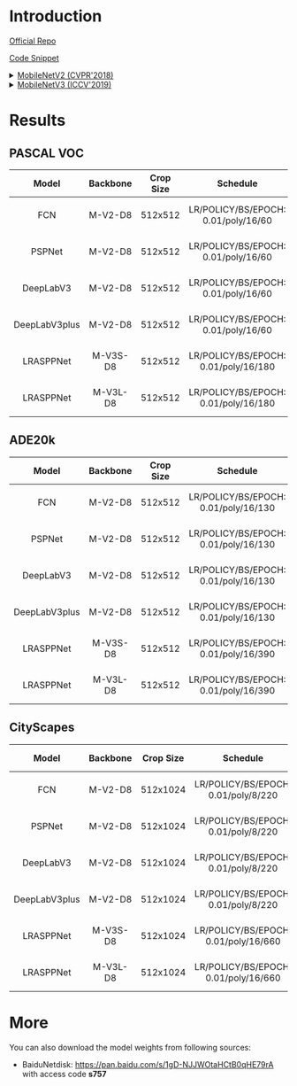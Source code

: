 # Introduction

<a href="https://github.com/tensorflow/models/tree/master/research/deeplab">Official Repo</a>

<a href="https://github.com/SegmentationBLWX/sssegmentation/tree/main/ssseg/modules/backbones">Code Snippet</a>

<details>
<summary align="left"><a href="https://arxiv.org/pdf/1801.04381.pdf">MobileNetV2 (CVPR'2018)</a></summary>

```latex
@inproceedings{sandler2018mobilenetv2,
    title={Mobilenetv2: Inverted residuals and linear bottlenecks},
    author={Sandler, Mark and Howard, Andrew and Zhu, Menglong and Zhmoginov, Andrey and Chen, Liang-Chieh},
    booktitle={Proceedings of the IEEE conference on computer vision and pattern recognition},
    pages={4510--4520},
    year={2018}
}
```

</details>

<details>
<summary align="left"><a href="https://arxiv.org/pdf/1905.02244.pdf">MobileNetV3 (ICCV'2019)</a></summary>

```latex
@inproceedings{Howard_2019_ICCV,
    title={Searching for MobileNetV3},
    author={Howard, Andrew and Sandler, Mark and Chu, Grace and Chen, Liang-Chieh and Chen, Bo and Tan, Mingxing and Wang, Weijun and Zhu, Yukun and Pang, Ruoming and Vasudevan, Vijay and Le, Quoc V. and Adam, Hartwig},
    booktitle={The IEEE International Conference on Computer Vision (ICCV)},
    pages={1314-1324},
    month={October},
    year={2019},
    doi={10.1109/ICCV.2019.00140}}
}
```

</details>


# Results

## PASCAL VOC
| Model         | Backbone | Crop Size  | Schedule                             | Train/Eval Set  | mIoU   | Download                                                                                                                                                                                                                                                                                                                                                                                                                |
| :-:           | :-:      | :-:        | :-:                                  | :-:             | :-:    | :-:                                                                                                                                                                                                                                                                                                                                                                                                                     |
| FCN           | M-V2-D8  | 512x512    | LR/POLICY/BS/EPOCH: 0.01/poly/16/60  | trainaug/val    | 59.89% | [cfg](https://raw.githubusercontent.com/SegmentationBLWX/sssegmentation/main/ssseg/cfgs/fcn/cfgs_voc_mobilenetv2os8.py) &#124; [model](https://github.com/SegmentationBLWX/modelstore/releases/download/ssseg_mobilenet/fcn_mobilenetv2os8_voc_train.pth) &#124; [log](https://github.com/SegmentationBLWX/modelstore/releases/download/ssseg_mobilenet/fcn_mobilenetv2os8_voc_train.log)                               |
| PSPNet        | M-V2-D8  | 512x512    | LR/POLICY/BS/EPOCH: 0.01/poly/16/60  | trainaug/val    | 68.40% | [cfg](https://raw.githubusercontent.com/SegmentationBLWX/sssegmentation/main/ssseg/cfgs/pspnet/cfgs_voc_mobilenetv2os8.py) &#124; [model](https://github.com/SegmentationBLWX/modelstore/releases/download/ssseg_mobilenet/pspnet_mobilenetv2os8_voc_train.pth) &#124; [log](https://github.com/SegmentationBLWX/modelstore/releases/download/ssseg_mobilenet/pspnet_mobilenetv2os8_voc_train.log)                      |
| DeepLabV3     | M-V2-D8  | 512x512    | LR/POLICY/BS/EPOCH: 0.01/poly/16/60  | trainaug/val    | 70.08% | [cfg](https://raw.githubusercontent.com/SegmentationBLWX/sssegmentation/main/ssseg/cfgs/deeplabv3/cfgs_voc_mobilenetv2os8.py) &#124; [model](https://github.com/SegmentationBLWX/modelstore/releases/download/ssseg_mobilenet/deeplabv3_mobilenetv2os8_voc_train.pth) &#124; [log](https://github.com/SegmentationBLWX/modelstore/releases/download/ssseg_mobilenet/deeplabv3_mobilenetv2os8_voc_train.log)             |
| DeepLabV3plus | M-V2-D8  | 512x512    | LR/POLICY/BS/EPOCH: 0.01/poly/16/60  | trainaug/val    | 70.04% | [cfg](https://raw.githubusercontent.com/SegmentationBLWX/sssegmentation/main/ssseg/cfgs/deeplabv3plus/cfgs_voc_mobilenetv2os8.py) &#124; [model](https://github.com/SegmentationBLWX/modelstore/releases/download/ssseg_mobilenet/deeplabv3plus_mobilenetv2os8_voc_train.pth) &#124; [log](https://github.com/SegmentationBLWX/modelstore/releases/download/ssseg_mobilenet/deeplabv3plus_mobilenetv2os8_voc_train.log) |
| LRASPPNet     | M-V3S-D8 | 512x512    | LR/POLICY/BS/EPOCH: 0.01/poly/16/180 | trainaug/val    | 62.13% | [cfg](https://raw.githubusercontent.com/SegmentationBLWX/sssegmentation/main/ssseg/cfgs/lrasppnet/cfgs_voc_mobilenetv3sos8.py) &#124; [model](https://github.com/SegmentationBLWX/modelstore/releases/download/ssseg_mobilenet/lrasppnet_mobilenetv3sos8_voc_train.pth) &#124; [log](https://github.com/SegmentationBLWX/modelstore/releases/download/ssseg_mobilenet/lrasppnet_mobilenetv3sos8_voc_train.log)          |
| LRASPPNet     | M-V3L-D8 | 512x512    | LR/POLICY/BS/EPOCH: 0.01/poly/16/180 | trainaug/val    | 67.90% | [cfg](https://raw.githubusercontent.com/SegmentationBLWX/sssegmentation/main/ssseg/cfgs/lrasppnet/cfgs_voc_mobilenetv3los8.py) &#124; [model](https://github.com/SegmentationBLWX/modelstore/releases/download/ssseg_mobilenet/lrasppnet_mobilenetv3los8_voc_train.pth) &#124; [log](https://github.com/SegmentationBLWX/modelstore/releases/download/ssseg_mobilenet/lrasppnet_mobilenetv3los8_voc_train.log)          |

## ADE20k
| Model         | Backbone | Crop Size  | Schedule                             | Train/Eval Set  | mIoU   | Download                                                                                                                                                                                                                                                                                                                                                                                                                         |
| :-:           | :-:      | :-:        | :-:                                  | :-:             | :-:    | :-:                                                                                                                                                                                                                                                                                                                                                                                                                              |
| FCN           | M-V2-D8  | 512x512    | LR/POLICY/BS/EPOCH: 0.01/poly/16/130 | train/val       | 30.85% | [cfg](https://raw.githubusercontent.com/SegmentationBLWX/sssegmentation/main/ssseg/cfgs/fcn/cfgs_ade20k_mobilenetv2os8.py) &#124; [model](https://github.com/SegmentationBLWX/modelstore/releases/download/ssseg_mobilenet/fcn_mobilenetv2os8_ade20k_train.pth) &#124; [log](https://github.com/SegmentationBLWX/modelstore/releases/download/ssseg_mobilenet/fcn_mobilenetv2os8_ade20k_train.log)                               |
| PSPNet        | M-V2-D8  | 512x512    | LR/POLICY/BS/EPOCH: 0.01/poly/16/130 | train/val       | 35.09% | [cfg](https://raw.githubusercontent.com/SegmentationBLWX/sssegmentation/main/ssseg/cfgs/pspnet/cfgs_ade20k_mobilenetv2os8.py) &#124; [model](https://github.com/SegmentationBLWX/modelstore/releases/download/ssseg_mobilenet/pspnet_mobilenetv2os8_ade20k_train.pth) &#124; [log](https://github.com/SegmentationBLWX/modelstore/releases/download/ssseg_mobilenet/pspnet_mobilenetv2os8_ade20k_train.log)                      |
| DeepLabV3     | M-V2-D8  | 512x512    | LR/POLICY/BS/EPOCH: 0.01/poly/16/130 | train/val       | 37.55% | [cfg](https://raw.githubusercontent.com/SegmentationBLWX/sssegmentation/main/ssseg/cfgs/deeplabv3/cfgs_ade20k_mobilenetv2os8.py) &#124; [model](https://github.com/SegmentationBLWX/modelstore/releases/download/ssseg_mobilenet/deeplabv3_mobilenetv2os8_ade20k_train.pth) &#124; [log](https://github.com/SegmentationBLWX/modelstore/releases/download/ssseg_mobilenet/deeplabv3_mobilenetv2os8_ade20k_train.log)             |
| DeepLabV3plus | M-V2-D8  | 512x512    | LR/POLICY/BS/EPOCH: 0.01/poly/16/130 | train/val       | 37.66% | [cfg](https://raw.githubusercontent.com/SegmentationBLWX/sssegmentation/main/ssseg/cfgs/deeplabv3plus/cfgs_ade20k_mobilenetv2os8.py) &#124; [model](https://github.com/SegmentationBLWX/modelstore/releases/download/ssseg_mobilenet/deeplabv3plus_mobilenetv2os8_ade20k_train.pth) &#124; [log](https://github.com/SegmentationBLWX/modelstore/releases/download/ssseg_mobilenet/deeplabv3plus_mobilenetv2os8_ade20k_train.log) |
| LRASPPNet     | M-V3S-D8 | 512x512    | LR/POLICY/BS/EPOCH: 0.01/poly/16/390 | train/val       | 26.09% | [cfg](https://raw.githubusercontent.com/SegmentationBLWX/sssegmentation/main/ssseg/cfgs/lrasppnet/cfgs_ade20k_mobilenetv3sos8.py) &#124; [model](https://github.com/SegmentationBLWX/modelstore/releases/download/ssseg_mobilenet/lrasppnet_mobilenetv3sos8_ade20k_train.pth) &#124; [log](https://github.com/SegmentationBLWX/modelstore/releases/download/ssseg_mobilenet/lrasppnet_mobilenetv3sos8_ade20k_train.log)          |
| LRASPPNet     | M-V3L-D8 | 512x512    | LR/POLICY/BS/EPOCH: 0.01/poly/16/390 | train/val       | 30.06% | [cfg](https://raw.githubusercontent.com/SegmentationBLWX/sssegmentation/main/ssseg/cfgs/lrasppnet/cfgs_ade20k_mobilenetv3los8.py) &#124; [model](https://github.com/SegmentationBLWX/modelstore/releases/download/ssseg_mobilenet/lrasppnet_mobilenetv3los8_ade20k_train.pth) &#124; [log](https://github.com/SegmentationBLWX/modelstore/releases/download/ssseg_mobilenet/lrasppnet_mobilenetv3los8_ade20k_train.log)          |

## CityScapes
| Model         | Backbone | Crop Size  | Schedule                             | Train/Eval Set  | mIoU   | Download                                                                                                                                                                                                                                                                                                                                                                                                                                     |
| :-:           | :-:      | :-:        | :-:                                  | :-:             | :-:    | :-:                                                                                                                                                                                                                                                                                                                                                                                                                                          |
| FCN           | M-V2-D8  | 512x1024   | LR/POLICY/BS/EPOCH: 0.01/poly/8/220  | train/val       | 70.77% | [cfg](https://raw.githubusercontent.com/SegmentationBLWX/sssegmentation/main/ssseg/cfgs/fcn/cfgs_cityscapes_mobilenetv2os8.py) &#124; [model](https://github.com/SegmentationBLWX/modelstore/releases/download/ssseg_mobilenet/fcn_mobilenetv2os8_cityscapes_train.pth) &#124; [log](https://github.com/SegmentationBLWX/modelstore/releases/download/ssseg_mobilenet/fcn_mobilenetv2os8_cityscapes_train.log)                               |
| PSPNet        | M-V2-D8  | 512x1024   | LR/POLICY/BS/EPOCH: 0.01/poly/8/220  | train/val       | 73.64% | [cfg](https://raw.githubusercontent.com/SegmentationBLWX/sssegmentation/main/ssseg/cfgs/pspnet/cfgs_cityscapes_mobilenetv2os8.py) &#124; [model](https://github.com/SegmentationBLWX/modelstore/releases/download/ssseg_mobilenet/pspnet_mobilenetv2os8_cityscapes_train.pth) &#124; [log](https://github.com/SegmentationBLWX/modelstore/releases/download/ssseg_mobilenet/pspnet_mobilenetv2os8_cityscapes_train.log)                      |
| DeepLabV3     | M-V2-D8  | 512x1024   | LR/POLICY/BS/EPOCH: 0.01/poly/8/220  | train/val       | 76.74% | [cfg](https://raw.githubusercontent.com/SegmentationBLWX/sssegmentation/main/ssseg/cfgs/deeplabv3/cfgs_cityscapes_mobilenetv2os8.py) &#124; [model](https://github.com/SegmentationBLWX/modelstore/releases/download/ssseg_mobilenet/deeplabv3_mobilenetv2os8_cityscapes_train.pth) &#124; [log](https://github.com/SegmentationBLWX/modelstore/releases/download/ssseg_mobilenet/deeplabv3_mobilenetv2os8_cityscapes_train.log)             |
| DeepLabV3plus | M-V2-D8  | 512x1024   | LR/POLICY/BS/EPOCH: 0.01/poly/8/220  | train/val       | 76.68% | [cfg](https://raw.githubusercontent.com/SegmentationBLWX/sssegmentation/main/ssseg/cfgs/deeplabv3plus/cfgs_cityscapes_mobilenetv2os8.py) &#124; [model](https://github.com/SegmentationBLWX/modelstore/releases/download/ssseg_mobilenet/deeplabv3plus_mobilenetv2os8_cityscapes_train.pth) &#124; [log](https://github.com/SegmentationBLWX/modelstore/releases/download/ssseg_mobilenet/deeplabv3plus_mobilenetv2os8_cityscapes_train.log) |
| LRASPPNet     | M-V3S-D8 | 512x1024   | LR/POLICY/BS/EPOCH: 0.01/poly/16/660 | train/val       | 65.06% | [cfg](https://raw.githubusercontent.com/SegmentationBLWX/sssegmentation/main/ssseg/cfgs/lrasppnet/cfgs_cityscapes_mobilenetv3sos8.py) &#124; [model](https://github.com/SegmentationBLWX/modelstore/releases/download/ssseg_mobilenet/lrasppnet_mobilenetv3sos8_cityscapes_train.pth) &#124; [log](https://github.com/SegmentationBLWX/modelstore/releases/download/ssseg_mobilenet/lrasppnet_mobilenetv3sos8_cityscapes_train.log)          |
| LRASPPNet     | M-V3L-D8 | 512x1024   | LR/POLICY/BS/EPOCH: 0.01/poly/16/660 | train/val       | 69.98% | [cfg](https://raw.githubusercontent.com/SegmentationBLWX/sssegmentation/main/ssseg/cfgs/lrasppnet/cfgs_cityscapes_mobilenetv3los8.py) &#124; [model](https://github.com/SegmentationBLWX/modelstore/releases/download/ssseg_mobilenet/lrasppnet_mobilenetv3los8_cityscapes_train.pth) &#124; [log](https://github.com/SegmentationBLWX/modelstore/releases/download/ssseg_mobilenet/lrasppnet_mobilenetv3los8_cityscapes_train.log)          |


# More
You can also download the model weights from following sources:
- BaiduNetdisk: https://pan.baidu.com/s/1gD-NJJWOtaHCtB0qHE79rA with access code **s757**